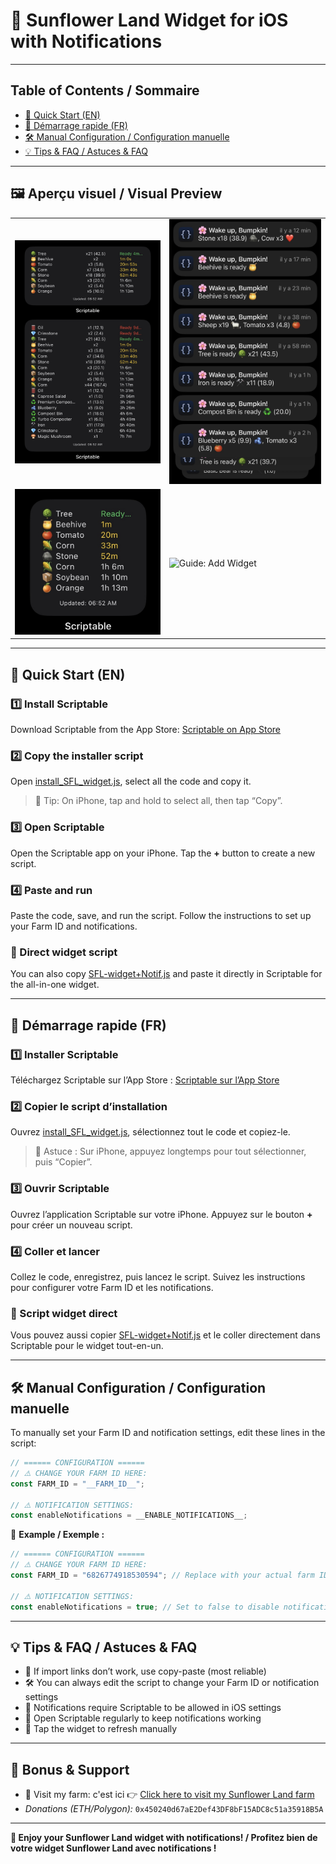 # 🌻 Sunflower Land Widget for iOS with Notifications

---

## Table of Contents / Sommaire

- [🌻 Quick Start (EN)](#quick-start-en)
- [🌻 Démarrage rapide (FR)](#demarrage-rapide-fr)
- [🛠️ Manual Configuration / Configuration manuelle](#manual-configuration--configuration-manuelle)
- [💡 Tips & FAQ / Astuces & FAQ](#tips--faq--astuces--faq)

---

## 🖼️ Aperçu visuel / Visual Preview

<table>
  <tr>
    <td><img src="IMG_9819.jpg" alt="Sunflower Land Widget - Screenshot 1" width="300" /></td>
    <td><img src="IMG_9836.jpg" alt="Sunflower Land Widget - Screenshot 3" width="300" /></td>
  </tr>
  <tr>
    <td><img src="IMG_9820.jpg" alt="Sunflower Land Widget - Screenshot 2" width="300" /></td>
    <td><img src="https://github.com/UsernameYann/Sunflower-Land-Widget-for-iOS/blob/main/guide_widget.gif?raw=true" alt="Guide: Add Widget" width="320" /></td>
  </tr>
</table>

---

## 🌻 Quick Start (EN)

### 1️⃣ Install Scriptable

Download Scriptable from the App Store: [Scriptable on App Store](https://apps.apple.com/app/scriptable/id1405459188)

### 2️⃣ Copy the installer script

Open [install_SFL_widget.js](install_SFL_widget.js), select all the code and copy it.

> 📱 Tip: On iPhone, tap and hold to select all, then tap “Copy”.

### 3️⃣ Open Scriptable

Open the Scriptable app on your iPhone. Tap the **+** button to create a new script.

### 4️⃣ Paste and run

Paste the code, save, and run the script. Follow the instructions to set up your Farm ID and notifications.

### 🌻 Direct widget script

You can also copy [SFL-widget+Notif.js](SFL-widget+Notif.js) and paste it directly in Scriptable for the all-in-one widget.

---

## 🌻 Démarrage rapide (FR)

### 1️⃣ Installer Scriptable

Téléchargez Scriptable sur l’App Store : [Scriptable sur l’App Store](https://apps.apple.com/app/scriptable/id1405459188)

### 2️⃣ Copier le script d’installation

Ouvrez [install_SFL_widget.js](install_SFL_widget.js), sélectionnez tout le code et copiez-le.

> 📱 Astuce : Sur iPhone, appuyez longtemps pour tout sélectionner, puis “Copier”.

### 3️⃣ Ouvrir Scriptable

Ouvrez l’application Scriptable sur votre iPhone. Appuyez sur le bouton **+** pour créer un nouveau script.

### 4️⃣ Coller et lancer

Collez le code, enregistrez, puis lancez le script. Suivez les instructions pour configurer votre Farm ID et les notifications.

### 🌻 Script widget direct

Vous pouvez aussi copier [SFL-widget+Notif.js](SFL-widget+Notif.js) et le coller directement dans Scriptable pour le widget tout-en-un.

---

## 🛠️ Manual Configuration / Configuration manuelle

To manually set your Farm ID and notification settings, edit these lines in the script:

```js
// ====== CONFIGURATION ======
// ⚠️ CHANGE YOUR FARM ID HERE:
const FARM_ID = "__FARM_ID__";

// ⚠️ NOTIFICATION SETTINGS:
const enableNotifications = __ENABLE_NOTIFICATIONS__;
```

🌻 **Example / Exemple :**

```js
// ====== CONFIGURATION ======
// ⚠️ CHANGE YOUR FARM ID HERE:
const FARM_ID = "6826774918530594"; // Replace with your actual farm ID

// ⚠️ NOTIFICATION SETTINGS:
const enableNotifications = true; // Set to false to disable notifications
```

---

## 💡 Tips & FAQ / Astuces & FAQ

- 🌻 If import links don’t work, use copy-paste (most reliable)
- 🛠️ You can always edit the script to change your Farm ID or notification settings
- 🔔 Notifications require Scriptable to be allowed in iOS settings
- 📲 Open Scriptable regularly to keep notifications working
- 🔄 Tap the widget to refresh manually

---

## 🌻 Bonus & Support

- 👋 Visit my farm: c'est ici 👉 [Click here to visit my Sunflower Land farm](https://sunflower-land.com/play/#/visit/6826774918530594)
- _Donations (ETH/Polygon):_ `0x450240d67aE2Def43DF8bF15ADC8c51a35918B5A`

---

**🎉 Enjoy your Sunflower Land widget with notifications! / Profitez bien de votre widget Sunflower Land avec notifications !**

